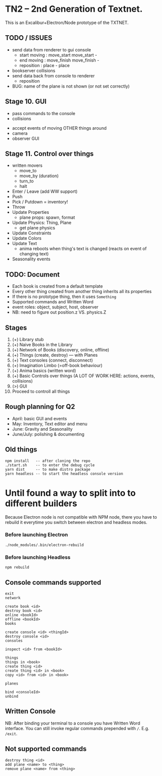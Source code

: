 # TN2 – 2nd Generation of Textnet.

This is an Excalibur+Electron/Node prototype of the TXTNET.


## TODO / ISSUES
+ send data from renderer to gui console 
    + start moving  : move_start    move_start    -
    + end moving    : move_finish   move_finish   -
    + reposition    : place         -             place
+ bookserver collisions
+ send data back from console to renderer
    + reposition
+ BUG: name of the plane is not shown (or not set correctly)


## Stage 10. GUI
+ pass commands to the console
+ collisions
- accept events of moving OTHER things around
- camera
- observer GUI


## Stage 11. Control over things
- written movers
    - move_to
    - move_by (duration)
    - turn_to 
    - halt
- Enter / Leave (add WW support)
- Push
- Pick / Putdown = inventory!
- Throw
- Update Properties
    - plane props: spawn, format
- Update Physics: Thing, Plane
    - get plane physics
- Update Constraints
- Update Colors
- Update Text
    - anima reboots when thing's text is changed (reacts on event of changing text)
- Seasonality events

## TODO: Document
- Each book is created from a default template
- Every other thing created from another thing inherits all its properties
- If there is no prototype thing, then it uses `Something`
- Supported commands and Written Word
- event roles: object, subject, host, observer
- NB: need to figure out position.z VS. physics.Z

## Stages
1. (+) Library stub
2. (+) Naive Books in the Library
3. (+) Network of Books (discovery, online, offline)
5. (+) Things (create, destroy) — with Planes
6. (+) Text consoles (connect, disconnect)
7. (+) Imagination Limbo (=off-book behaviour)
8. (+) Anima basics (written word)
9. (+) Basic Controls over things (A LOT OF WORK HERE: actions, events, collisions)
10. (>) GUI
11. Proceed to controll all things

## Rough planning for Q2
- April: basic GUI and events
- May: Inventory, Text editor and menu
- June: Gravity and Seasonality 
- June/July: polishing & documenting


## Old things
    npm install   -- after cloning the repo
    ./start.sh    -- to enter the debug cycle
    yarn dist     -- to make distro package
    yarn headless -- to start the headless console version

# Until found a way to split into to different builders
Because Electron node is not compatible with NPM node, there you have to rebuild it everytime you switch between electron and headless modes.

### Before launching Electron
    ./node_modules/.bin/electron-rebuild
### Before launching Headless
    npm rebuild


## Console commands supported
    exit
    network

    create book <id>
    destroy book <id>
    online <bookId>
    offline <bookId>
    books

    create console <id> <thingId>
    destroy console <id>
    consoles

    inspect <id> from <bookId>

    things
    things in <book>
    create thing <id>
    create thing <id> in <book>
    copy <id> from <id> in <book>

    planes

    bind <consoleId>
    unbind

## Written Console
NB: After binding your terminal to a console you have Written Word interface.
You can still invoke regular commands prepended with `/`. E.g. `/exit`.

## Not supported commands
    destroy thing <id>
    add plane <name> to <thing>
    remove plane <name> from <thing>
